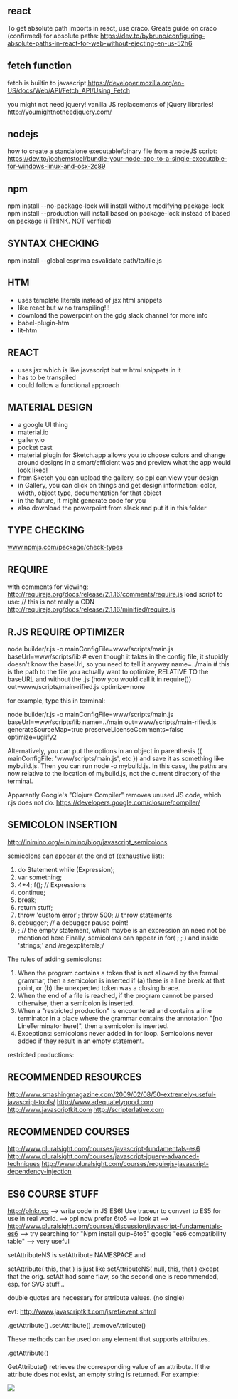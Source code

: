 react
-----
To get absolute path imports in react, use craco.
Greate guide on craco (confirmed) for absolute paths:
https://dev.to/bybruno/configuring-absolute-paths-in-react-for-web-without-ejecting-en-us-52h6







fetch function
---------------
fetch is builtin to javascript
https://developer.mozilla.org/en-US/docs/Web/API/Fetch_API/Using_Fetch



you might not need jquery!
vanilla JS replacements of jQuery libraries!
http://youmightnotneedjquery.com/


nodejs
--------
how to create a standalone executable/binary file from a nodeJS script:
https://dev.to/jochemstoel/bundle-your-node-app-to-a-single-executable-for-windows-linux-and-osx-2c89


npm
------
npm install --no-package-lock
will install without modifying package-lock
npm install --production
will install based on package-lock instead of based on package (i THINK.  NOT verified)


SYNTAX CHECKING
-----------------------
npm install --global esprima
esvalidate path/to/file.js



HTM
------
  * uses template literals instead of jsx html snippets
  * like react but w no transpiling!!!
  * download the powerpoint on the gdg slack channel for more info
  * babel-plugin-htm
  * lit-htm



REACT
--------
  * uses jsx which is like javascript but w html snippets in it
  * has to be transpiled
  * could follow a functional approach



MATERIAL DESIGN
-----------------
  * a google UI thing
  * material.io
  * gallery.io
  * pocket cast
  * material plugin for Sketch.app allows you to choose colors and change around designs in a smart/efficient was and preview what the app would look liked!
  * from Sketch you can upload the gallery, so ppl can view your design
  * in Gallery, you can click on things and get design information: color, width, object type, documentation for that object
  * in the future, it might generate code for you
  * also download the powerpoint from slack and put it in this folder









TYPE CHECKING
-------------
www.npmjs.com/package/check-types


REQUIRE
-------
with comments for viewing:
http://requirejs.org/docs/release/2.1.16/comments/require.js
load script to use: // this is not really a CDN
http://requirejs.org/docs/release/2.1.16/minified/require.js


R.JS REQUIRE OPTIMIZER
----------------------
node
builder/r.js
-o
mainConfigFile=www/scripts/main.js
baseUrl=www/scripts/lib  # even though it takes in the config file, it stupidly doesn't know the baseUrl, so you need to tell it anyway
name=../main  # this is the path to the file you actually want to optimize, RELATIVE TO the baseURL and without the .js (how you would call it in require())
out=www/scripts/main-rified.js
optimize=none

for example, type this in terminal:

node builder/r.js -o mainConfigFile=www/scripts/main.js baseUrl=www/scripts/lib name=../main out=www/scripts/main-rified.js generateSourceMap=true preserveLicenseComments=false optimize=uglify2

Alternatively, you can put the options in an object in parenthesis ({ mainConfigFile: 'www/scripts/main.js', etc }) and save it as something like mybuild.js.  Then you can run node -o mybuild.js.  In this case, the paths are now relative to the location of mybuild.js, not the current directory of the terminal.

Apparently Google's "Clojure Compiler" removes unused JS code, which r.js does not do.
https://developers.google.com/closure/compiler/


SEMICOLON INSERTION
-------------------
http://inimino.org/~inimino/blog/javascript_semicolons

semicolons can appear at the end of (exhaustive list):
  1. do Statement while (Expression);
  2. var something;
  3. 4+4; f(); // Expressions
  4. continue;
  5. break;
  6. return stuff;
  7. throw 'custom error'; throw 500; // throw statements
  8. debugger; // a debugger pause point!
  9. ; // the empty statement, which maybe is an expression an need not be mentioned here
Finally, semicolons can appear in for( ; ; ) and inside 'strings;' and /regexpliterals;/


The rules of adding semicolons:
  1. When the program contains a token that is not allowed by the formal grammar, then a semicolon is inserted if (a) there is a line break at that point, or (b) the unexpected token was a closing brace.
  2. When the end of a file is reached, if the program cannot be parsed otherwise, then a semicolon is inserted.
  3. When a "restricted production" is encountered and contains a line terminator in a place where the grammar contains the annotation "[no LineTerminator here]", then a semicolon is inserted.
  4. Exceptions: semicolons never added in for loop.  Semicolons never added if they result in an empty statement.

restricted productions:


RECOMMENDED RESOURCES
---------------------
http://www.smashingmagazine.com/2009/02/08/50-extremely-useful-javascript-tools/
http://www.adequatelygood.com
http://www.javascriptkit.com
http://scripterlative.com

RECOMMENDED COURSES
-------------------
http://www.pluralsight.com/courses/javascript-fundamentals-es6
http://www.pluralsight.com/courses/javascript-jquery-advanced-techniques
http://www.pluralsight.com/courses/requirejs-javascript-dependency-injection

ES6 COURSE STUFF
----------------
http://plnkr.co --> write code in JS ES6!  Use traceur to convert to ES5 for use in real world. --> ppl now prefer 6to5 --> look at -->
	http://www.pluralsight.com/courses/discussion/javascript-fundamentals-es6 --> try searching for "Npm install gulp-6to5"
google "es6 compatibility table" --> very useful



setAttributeNS is setAttribute NAMESPACE and

setAttribute( this, that ) is just like
setAttributeNS( null, this, that ) except that the orig. setAtt had some flaw, so the second one is recommended, esp. for SVG stuff...

double quotes are necessary for attribute values. (no single)


evt:
http://www.javascriptkit.com/jsref/event.shtml



.getAttribute()
.setAttribute()
.removeAttribute()

These methods can be used on any element that supports attributes.

.getAttribute()

GetAttribute() retrieves the corresponding value of an attribute. If the attribute does not exist, an empty string is returned. For example:

<img id="myimage" src="test.gif">

<script type="text/javascript">
//returns "test.gif"
var getvalue=document.getElementById("myimage").getAttribute("src")


FUNCTIONS
---------
  * (function(p){alert(p)})('k')  //alerts k.  The parenthesis are NECESSARY to make the function a valid expression before executing it.
  * (function(p){alert(p)}('k'))  //same as above.  Here, the executed function needs parenthesis to make it a valid expression.
  * closures are created WHEN THE FUNCTION IS RETURNED.  Therefore if you use a variable in a loop, you could end up with the wrong variable if you don't return until end of loop.
  * if something returns a function, postfix it with () to execute it!  i.e.  ireturnafunction()()


MISCELLANEOUS
-------------
  * javascript is pythonic in that everything is an object.  Semicolons too.
  * E6 has Class and import statements like Python
  * E6 expect(x).toBe(y) is for error checking!
  * E6 [x,y] = [2,8] the right side is an array literal, but the left side is "destructuring" syntax, so JS knows to assign. like Python. objects too:
fuction objlit(){
	return {
		a: "hi",
		b: "bye",
		c: { epsilon: 0.2, delta: 0.1 },
	}
}
let { a: x, b, c: { delta: t } } = objlit()
expect(x).toBe("hi")
expect(b).toBe("bye")
expect(t).toBe(0.1)
expect(reshths).toBeUndefined()
function foo( pop, { oats, barley } ){ // destructing used here!
	alert(oats)
}
  * E6 function( name="defaultval" ){ ... like Python! Only gives default when input is undefined! :)
  * E6 rest parameters are real arrays, meant to replace "arguments", which is an array-like object:
function( some, parameters, ...resty ){ // a rest parameter must be last, and takes the "rest" of the arguments.
  * E6 the spread operator, "...", is a flattener, not to be confused with rest parameter: let a = [ 2, 3 ]; let b = [ 1, ...a, 4 ]
  * E6 template literals are `strings with ${drop-in-expressions+"!"}`
  * tags are functions that take in template literals as array of strings followed by array of drop-ins


HOISTING
--------
Following is the order in which things are done within a scope:
function( formal, parameters ){
	// then all functions declared/defined in this scope are here declared/defined
	var this; //this variable cannot be overwritten.  "this" always refers to the Object which owns the function! :)
	var formal;
	var parameters;
	var arguments;
	// then all vars declared in this scope are here declared
	// finally, we run the actual code, leaving out what has already been done above
}


SCOPING
-------
Only FUNCTIONS create a new scope.  Block statements such as IF and FOR do not create a new scope!
(source: http://www.adequatelygood.com/JavaScript-Scoping-and-Hoisting.html )
(function () {
			var x = 2;
			// this is a workaround to make your own scope block
alert('ut')
}())
In E6, we can use "let" intead of "var" for block scoping.  "let" cannot be redeclared.  "const" is like "let", but errors reassignment


OBJECTS
-------
  * obj.key3 = "value3"; sets a key
  * obj["key3"] = "value3"; sets a key and ALLOW VARIABLE INPUT
  * if( "key" in obj )  // checks for key existance in an object (even if the value is undefined)
  * for( var key in obj ) //loops through the keys of an object, where our variable key is the keyname, and therefore obj[key] is the value.
  * delete obj.key //will delete or verify a key is not there, then return true
BUILT-IN OBJECT PROPERTIES
Arrays, strings, and numbers are objects too!  They inherit these properties too!
.toLocaleString(), .toString() - what we see when we alert a variable.
.valueOf() - valueOf is used by comperators.  Overload it if you want your objects compared a certain way!
.hasOwnProperty() - returns true if object has the property (does NOT check prototype chain (hasOWNproperty))
.isPrototypeOf()
.constructor - refers to the method which constructs the object.  You can build your own constructor with function ObjName(){...}
and many more!
  * ES6 instanceof - for example, if( myemployee instanceof Person ){...


ARRAYS
------
  * The native .map() method can be used on arrays.  It creates a COPY and does NOT modify the inputted array.
  * .indexOf() will take in a value and give you the index
The array prototype has the following methods:
.length,
.shift(), .pop()
.unshift(), .push() - DIFFERENT than Perl's push.  Input is list of 1 or more ELEMENTS - see .apply
.reverse(), .sort(), .reduce(), .join(), .slice()
and many more!


STRINGS
------
  * .indexOf() will take in a string to find within, and give you the index of the starting char (as if the string is an array of characters)
The string prototype has the following methods:
.length
.charAt(), .trim()
.concat()
.replace() - uses regex
.toUpperCase(), .toLowerCase(), .substring()
and many more!


NUMBER
------
The number prototype has the following methods:
.toFixed(), .toExponential(), .toPrecision()
and many more!


FUNCTIONS
---------
the function prototype has these methods:
.name
.bind(), .call(), .apply()
and many more!



RANDOM
------
http://stackoverflow.com/questions/10331305/what-is-define-used-for-in-javascript-aside-from-the-obvious
